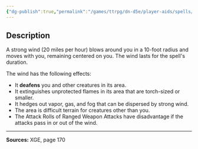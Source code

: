 ```yaml
---
{"dg-publish":true,"permalink":"/games/ttrpg/dn-d5e/player-aids/spells/level-2/warding-wind/","tags":["TTRPG/DND/5e","verbal","concentration"]}
---
```



## Description
A strong wind (20 miles per hour) blows around you in a 10-foot radius and moves with you, remaining centered on you.
The wind lasts for the spell's duration.

The wind has the following effects:
- It **deafens** you and other creatures in its area.
- It extinguishes unprotected flames in its area that are torch-sized or smaller.
- It hedges out vapor, gas, and fog that can be dispersed by strong wind.
- The area is difficult terrain for creatures other than you.
- The Attack Rolls of Ranged Weapon Attacks have disadvantage if the attacks pass in or out of the wind.

---

**Sources:** XGE, page 170
